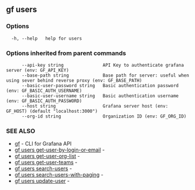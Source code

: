 ## gf users



### Options

```
  -h, --help   help for users
```

### Options inherited from parent commands

```
      --api-key string               API Key to authenticate grafana server (env: GF_API_KEY)
      --base-path string             Base path for server: useful when using sever behind reverse proxy (env: GF_BASE_PATH)
      --basic-user-password string   Basic authentication password (env: GF_BASIC_AUTH_USERNAME)
      --basic-user-username string   Basic authentication username (env: GF_BASIC_AUTH_PASSWORD)
      --host string                  Grafana server host (env: GF_HOST) (default "localhost:3000")
      --org-id string                Organization ID (env: GF_ORG_ID)
```

### SEE ALSO

* [gf](gf.md)	 - CLI for Grafana API
* [gf users get-user-by-login-or-email](gf_users_get-user-by-login-or-email.md)	 - 
* [gf users get-user-org-list](gf_users_get-user-org-list.md)	 - 
* [gf users get-user-teams](gf_users_get-user-teams.md)	 - 
* [gf users search-users](gf_users_search-users.md)	 - 
* [gf users search-users-with-paging](gf_users_search-users-with-paging.md)	 - 
* [gf users update-user](gf_users_update-user.md)	 - 

